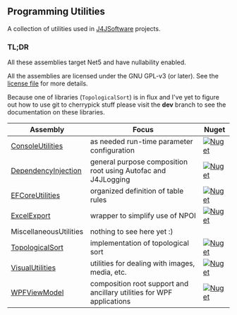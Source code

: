 ## Programming Utilities
A collection of utilities used in [J4JSoftware](https://www.jumpforjoysoftware.com)
projects.

### TL;DR
All these assemblies target Net5 and have nullability enabled.

All the assemblies are licensed under the GNU GPL-v3 (or later). See the 
[license file](LICENSE.md) for more details.

Because one of libraries (`TopologicalSort`) is in flux and I've yet to figure
out how to use git to cherrypick stuff please visit the **dev** branch to see
the documentation on these libraries.


|Assembly|Focus|Nuget|
|-------------------|--------------------------------|-------------|
|[ConsoleUtilities](docs/console-util.md)|as needed run-time parameter configuration|[![Nuget](https://img.shields.io/nuget/v/J4JSoftware.ConsoleUtilities?style=flat-square)](https://www.nuget.org/packages/J4JSoftware.ConsoleUtilities/)|
|[DependencyInjection](docs/dependency.md)|general purpose composition root using Autofac and J4JLogging|[![Nuget](https://img.shields.io/nuget/v/J4JSoftware.DependencyInjection?style=flat-square)](https://www.nuget.org/packages/J4JSoftware.DependencyInjection/)|
|[EFCoreUtilities](docs/efcore.md)|organized definition of table rules|[![Nuget](https://img.shields.io/nuget/v/J4JSoftware.EFCore.Utilities?style=flat-square)](https://www.nuget.org/packages/J4JSoftware.EFCore.Utilities/)|
|[ExcelExport](docs/excel-export.md)|wrapper to simplify use of NPOI|[![Nuget](https://img.shields.io/nuget/v/J4JSoftware.ExcelExport?style=flat-square)](https://www.nuget.org/packages/J4JSoftware.ExcelExport/)|
|MiscellaneousUtilities|nothing to see here yet :)|
|[TopologicalSort](docs/topo-sort.md)|implementation of topological sort|[![Nuget](https://img.shields.io/nuget/v/J4JSoftware.TopologicalSort?style=flat-square)](https://www.nuget.org/packages/J4JSoftware.TopologicalSort/)|
|[VisualUtilities](docs/visual-utils.md)|utilities for dealing with images, media, etc.|[![Nuget](https://img.shields.io/nuget/v/J4JSoftware.VisualUtilities?style=flat-square)](https://www.nuget.org/packages/J4JSoftware.VisualUtilities/)|
|[WPFViewModel](docs/wpf-viewmodel.md)|composition root support and ancillary utilities for WPF applications|[![Nuget](https://img.shields.io/nuget/v/J4JSoftware.VisualUtilities?style=flat-square)](https://www.nuget.org/packages/J4JSoftware.VisualUtilities/)|


